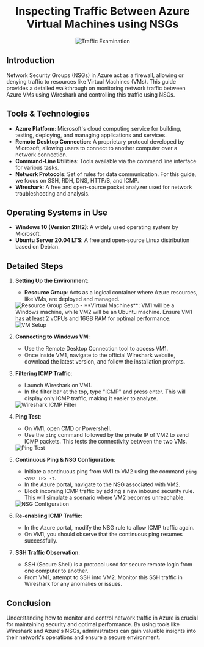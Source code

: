 <h1 align="center">Inspecting Traffic Between Azure Virtual Machines using NSGs</h1>

<p align="center">
<img src="https://i.imgur.com/Ua7udoS.png" alt="Traffic Examination"/>
</p>

<h2>Introduction</h2>
Network Security Groups (NSGs) in Azure act as a firewall, allowing or denying traffic to resources like Virtual Machines (VMs). This guide provides a detailed walkthrough on monitoring network traffic between Azure VMs using Wireshark and controlling this traffic using NSGs.

<h2>Tools & Technologies</h2>

- **Azure Platform**: Microsoft's cloud computing service for building, testing, deploying, and managing applications and services.
- **Remote Desktop Connection**: A proprietary protocol developed by Microsoft, allowing users to connect to another computer over a network connection.
- **Command-Line Utilities**: Tools available via the command line interface for various tasks.
- **Network Protocols**: Set of rules for data communication. For this guide, we focus on SSH, RDH, DNS, HTTP/S, and ICMP.
- **Wireshark**: A free and open-source packet analyzer used for network troubleshooting and analysis.

<h2>Operating Systems in Use</h2>

- **Windows 10 (Version 21H2)**: A widely used operating system by Microsoft.
- **Ubuntu Server 20.04 LTS**: A free and open-source Linux distribution based on Debian.

<h2>Detailed Steps</h2>

1. **Setting Up the Environment**:
   - **Resource Group**: Acts as a logical container where Azure resources, like VMs, are deployed and managed.
   <img src="https://imgur.com/WgPD275.png" alt="Resource Group Setup"/>
   - **Virtual Machines**: VM1 will be a Windows machine, while VM2 will be an Ubuntu machine. Ensure VM1 has at least 2 vCPUs and 16GB RAM for optimal performance.
   <img src="https://imgur.com/X6ZMTJG.png" alt="VM Setup"/>

2. **Connecting to Windows VM**:
   - Use the Remote Desktop Connection tool to access VM1.
   - Once inside VM1, navigate to the official Wireshark website, download the latest version, and follow the installation prompts.

3. **Filtering ICMP Traffic**:
   - Launch Wireshark on VM1.
   - In the filter bar at the top, type "ICMP" and press enter. This will display only ICMP traffic, making it easier to analyze.
   <img src="https://imgur.com/RrtChUe.png" alt="Wireshark ICMP Filter"/>

4. **Ping Test**:
   - On VM1, open CMD or Powershell.
   - Use the `ping` command followed by the private IP of VM2 to send ICMP packets. This tests the connectivity between the two VMs.
   <img src="https://imgur.com/zmJzyne.png" alt="Ping Test"/>

5. **Continuous Ping & NSG Configuration**:
   - Initiate a continuous ping from VM1 to VM2 using the command `ping <VM2 IP> -t`.
   - In the Azure portal, navigate to the NSG associated with VM2.
   - Block incoming ICMP traffic by adding a new inbound security rule. This will simulate a scenario where VM2 becomes unreachable.
   <img src="https://imgur.com/r3dH3Yy.png" alt="NSG Configuration"/>

6. **Re-enabling ICMP Traffic**:
   - In the Azure portal, modify the NSG rule to allow ICMP traffic again.
   - On VM1, you should observe that the continuous ping resumes successfully.

7. **SSH Traffic Observation**:
   - SSH (Secure Shell) is a protocol used for secure remote login from one computer to another.
   - From VM1, attempt to SSH into VM2. Monitor this SSH traffic in Wireshark for any anomalies or issues.

<h2>Conclusion</h2>
Understanding how to monitor and control network traffic in Azure is crucial for maintaining security and optimal performance. By using tools like Wireshark and Azure's NSGs, administrators can gain valuable insights into their network's operations and ensure a secure environment.



